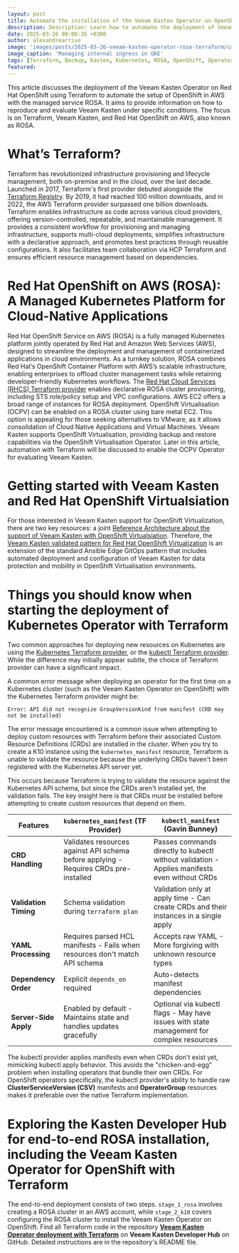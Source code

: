 ```yaml
---
layout: post
title: Automate the installation of the Veeam Kasten Operator on OpenShift with Terrraform
description: Description: Learn how to automate the deployment of Veeam Kasten Operator on Red Hat OpenShift using Terraform
date: 2025-03-26 00:00:35 +0300
author: alexandrearrive
image: 'images/posts/2025-03-26-veeam-kasten-operator-rosa-terraform/car_builder.jpeg' 
image_caption: 'Managing internal ingress in GKE'
tags: [Terraform, Backup, Kasten, Kubernetes, ROSA, OpenShift, Operator]
featured:
---
```


This article discusses the deployment of the Veeam Kasten Operator on Red Hat OpenShift using Terraform to automate the setup of OpenShift in AWS with the managed service ROSA. It aims to provide information on how to reproduce and evaluate Veeam Kasten under specific conditions. The focus is on Terraform, Veeam Kasten, and Red Hat OpenShift on AWS, also known as ROSA.

# What’s Terraform?

Terraform has revolutionized infrastructure provisioning and lifecycle management, both on-premise and in the cloud, over the last decade. Launched in 2017, Terraform's first provider debuted alongside the [Terraform Registry](https://registry.terraform.io/). By 2019, it had reached 100 million downloads, and in 2022, the AWS Terraform provider surpassed one billion downloads.
Terraform enables infrastructure as code across various cloud providers, offering version-controlled, repeatable, and maintainable management. It provides a consistent workflow for provisioning and managing infrastructure, supports multi-cloud deployments, simplifies infrastructure with a declarative approach, and promotes best practices through reusable configurations. It also facilitates team collaboration via HCP Terraform and ensures efficient resource management based on dependencies.

# Red Hat OpenShift on AWS (ROSA): A Managed Kubernetes Platform for Cloud-Native Applications

Red Hat OpenShift Service on AWS (ROSA) is a fully managed Kubernetes platform jointly operated by Red Hat and Amazon Web Services (AWS), designed to streamline the deployment and management of containerized applications in cloud environments. As a turnkey solution, ROSA combines Red Hat’s OpenShift Container Platform with AWS’s scalable infrastructure, enabling enterprises to offload cluster management tasks while retaining developer-friendly Kubernetes workflows.
The [Red Hat Cloud Services (RHCS) Terraform provider](https://registry.terraform.io/providers/terraform-redhat/rhcs/latest) enables declarative ROSA cluster provisioning, including STS role/policy setup and VPC configurations.
AWS EC2 offers a broad range of instances for ROSA deployment. OpenShift Virtualisation (OCPV) can be enabled on a ROSA cluster using bare metal EC2. This option is appealing for those seeking alternatives to VMware, as it allows consolidation of Cloud Native Applications and Virtual Machines. Veeam Kasten supports OpenShift Virtualisation, providing backup and restore capabilities via the OpenShift Virtualisation Operator. Later in this article, automation with Terraform will be discussed to enable the OCPV Operator for evaluating Veeam Kasten.

# Getting started with Veeam Kasten and Red Hat OpenShift Virtualsiation

For those interested in Veeam Kasten support for OpenShift Virtualization, there are two key resources: a joint [Reference Architecture about the support of Veeam Kasten with OpenShift Virtualsiation](https://www.veeam.com/resources/wp-veeam-kasten-red-hat-openshift-virtualization-reference-architecture.html). Therefore, the [Veeam Kasten validated pattern for Red Hat OpenShift Virtualization](https://validatedpatterns.io/patterns/ansible-edge-gitops-kasten/) is an extension of the standard Ansible Edge GitOps pattern that includes automated deployment and configuration of Veeam Kasten for data protection and mobility in OpenShift Virtualisation environments.

# Things you should know when starting the deployment of Kubernetes Operator with Terraform

Two common approaches for deploying new resources on Kubernetes are using the [Kubernetes Terraform provider](https://registry.terraform.io/providers/hashicorp/kubernetes/latest), or the [kubectl Terraform provider](https://registry.terraform.io/providers/gavinbunney/kubectl/latest). While the difference may initially appear subtle, the choice of Terraform provider can have a significant impact. 

A common error message when deploying an operator for the first time on a Kubernetes cluster (such as the Veeam Kasten Operator on OpenShift) with the Kubernetes Terraform provider might be:

```text
Error: API did not recognize GroupVersionKind from manifest (CRD may not be installed)
```

The error message encountered is a common issue when attempting to deploy custom resources with Terraform before their associated Custom Resource Definitions (CRDs) are installed in the cluster. When you try to create a K10 instance using the `kubernetes_manifest` resource, Terraform is unable to validate the resource because the underlying CRDs haven't been registered with the Kubernetes API server yet.

This occurs because Terraform is trying to validate the resource against the Kubernetes API schema, but since the CRDs aren't installed yet, the validation fails. The key insight here is that CRDs must be installed before attempting to create custom resources that depend on them.

| Features | `kubernetes_manifest` (TF Provider) | `kubectl_manifest` (Gavin Bunney) |
|--------|------------------------------|----------------------------|
| **CRD Handling** | Validates resources against API schema before applying - Requires CRDs pre-installed | Passes commands directly to kubectl without validation - Applies manifests even without CRDs |
| **Validation Timing** | Schema validation during `terraform plan`| Validation only at apply time - Can create CRDs and their instances in a single apply |
| **YAML Processing** | Requires parsed HCL manifests - Fails when resources don't match API schema | Accepts raw YAML - More forgiving with unknown resource types |
| **Dependency Order** | Explicit `depends_on` required | Auto-detects manifest dependencies |
| **Server-Side Apply** | Enabled by default - Maintains state and handles updates gracefully | Optional via kubectl flags - May have issues with state management for complex resources |

The kubectl provider applies manifests even when CRDs don't exist yet, mimicking kubectl apply behavior. This avoids the "chicken-and-egg" problem when installing operators that bundle their own CRDs. For OpenShift operators specifically, the kubectl provider's ability to handle raw **ClusterServiceVersion (CSV)** manifests and **OperatorGroup** resources makes it preferable over the native Terraform implementation.

 # Exploring the Kasten Developer Hub for end-to-end ROSA installation, including the Veeam Kasten Operator for OpenShift with Terraform

 The end-to-end deployment consists of two steps. `stage_1_rosa` involves creating a ROSA cluster in an AWS account, while `stage_2_k10` covers configuring the ROSA cluster to install the Veeam Kasten Operator on OpenShift. Find all Terraform code in the repository [**Veeam Kasten Operator deployment with Terraform**](https://github.com/kastendevhub/veeam_kasten_operator_terraform) on **Veeam Kasten Developer Hub** on GitHub. Detailed instructions are in the repository's README file.